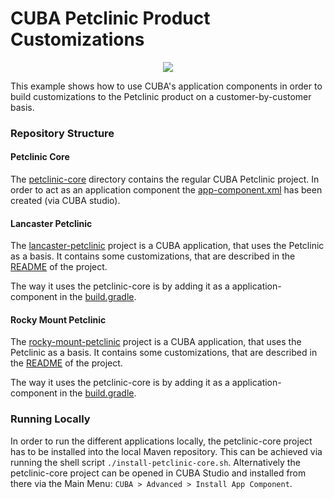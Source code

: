 # CUBA Petclinic Product Customizations

<p align="center">
  <img src="https://github.com/cuba-platform/cuba-petclinic/blob/master/img/petclinic_logo_with_slogan.svg"/>
</p>

This example shows how to use CUBA's application components in order to build customizations to the Petclinic product on a customer-by-customer basis.

### Repository Structure

#### Petclinic Core
The [petclinic-core](/petclinic-core) directory contains the regular CUBA Petclinic project. In order to act as an application component the [app-component.xml](/petclinic-core/modules/global/src/com/haulmont/sample/petclinic/app-component.xml) has been created (via CUBA studio).

#### Lancaster Petclinic

The [lancaster-petclinic](/lancaster-petclinic) project is a CUBA application, that uses the Petclinic as a basis. It contains some customizations, that are described in the [README](/lancaster-petclinic/README.md) of the project.

The way it uses the petclinic-core is by adding it as a application-component in the [build.gradle](/lancaster-petclinic/build.gradle#L39).



#### Rocky Mount Petclinic

The [rocky-mount-petclinic](/rocky-mount-petclinic) project is a CUBA application, that uses the Petclinic as a basis. It contains some customizations, that are described in the [README](/rocky-mount-petclinic/README.md) of the project.

The way it uses the petclinic-core is by adding it as a application-component in the [build.gradle](/rocky-mount/build.gradle#L37).

### Running Locally

In order to run the different applications locally, the petclinic-core project has to be installed into the local Maven repository. This can be achieved via running the shell script `./install-petclinic-core.sh`. Alternatively the petclinic-core project can be opened in CUBA Studio and installed from there via the Main Menu: `CUBA > Advanced > Install App Component`.
